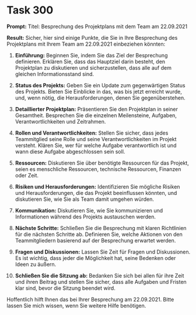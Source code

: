 # Task 300

**Prompt:** Titel: Besprechung des Projektplans mit dem Team am 22.09.2021

**Result:**
Sicher, hier sind einige Punkte, die Sie in Ihre Besprechung des Projektplans mit Ihrem Team am 22.09.2021 einbeziehen könnten:

1. **Einführung:** Beginnen Sie, indem Sie das Ziel der Besprechung definieren. Erklären Sie, dass das Hauptziel darin besteht, den Projektplan zu diskutieren und sicherzustellen, dass alle auf dem gleichen Informationsstand sind.

2. **Status des Projekts:** Geben Sie ein Update zum gegenwärtigen Status des Projekts. Bieten Sie Einblicke in das, was bis jetzt erreicht wurde, und, wenn nötig, die Herausforderungen, denen Sie gegenüberstehen.

3. **Detaillierter Projektplan:** Präsentieren Sie den Projektplan in seiner Gesamtheit. Besprechen Sie die einzelnen Meilensteine, Aufgaben, Verantwortlichkeiten und Zeitrahmen.

4. **Rollen und Verantwortlichkeiten:** Stellen Sie sicher, dass jedes Teammitglied seine Rolle und seine Verantwortlichkeiten im Projekt versteht. Klären Sie, wer für welche Aufgabe verantwortlich ist und wann diese Aufgabe abgeschlossen sein soll.

5. **Ressourcen:** Diskutieren Sie über benötigte Ressourcen für das Projekt, seien es menschliche Ressourcen, technische Ressourcen, Finanzen oder Zeit.

6. **Risiken und Herausforderungen:** Identifizieren Sie mögliche Risiken und Herausforderungen, die das Projekt beeinflussen könnten, und diskutieren Sie, wie Sie als Team damit umgehen würden.

7. **Kommunikation:** Diskutieren Sie, wie Sie kommunizieren und Informationen während des Projekts austauschen werden. 

8. **Nächste Schritte:** Schließen Sie die Besprechung mit klaren Richtlinien für die nächsten Schritte ab. Definieren Sie, welche Aktionen von den Teammitgliedern basierend auf der Besprechung erwartet werden.

9. **Fragen und Diskussionen:** Lassen Sie Zeit für Fragen und Diskussionen. Es ist wichtig, dass jeder die Möglichkeit hat, seine Bedenken oder Ideen zu äußern.

10. **Schließen Sie die Sitzung ab:** Bedanken Sie sich bei allen für ihre Zeit und ihren Beitrag und stellen Sie sicher, dass alle Aufgaben und Fristen klar sind, bevor die Sitzung beendet wird. 
   
Hoffentlich hilft Ihnen das bei Ihrer Besprechung am 22.09.2021. Bitte lassen Sie mich wissen, wenn Sie weitere Hilfe benötigen.

